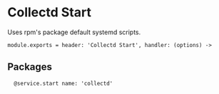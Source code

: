 
# Collectd Start
Uses rpm's package default systemd scripts.

    module.exports = header: 'Collectd Start', handler: (options) ->

## Packages

      @service.start name: 'collectd'
